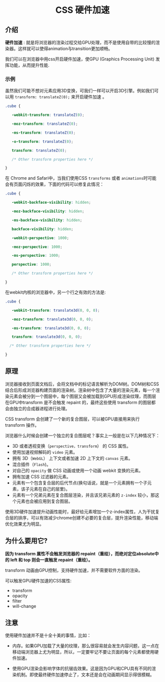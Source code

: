 # <center>CSS 硬件加速</center>

## 介绍

**硬件加速** : 就是将浏览器的渲染过程交给GPU处理，而不是使用自带的比较慢的渲染器。这样就可以使得animation与transition更加顺畅。

我们可以在浏览器中用css开启硬件加速，使GPU (Graphics Processing Unit) 发挥功能，从而提升性能.

### 示例

虽然我们可能不想对元素应用3D变换，可我们一样可以开启3D引擎。例如我们可以用 `transform: translateZ(0);` 来开启硬件加速 。

```css
.cube {

   -webkit-transform: translateZ(0);

   -moz-transform: translateZ(0);

   -ms-transform: translateZ(0);

   -o-transform: translateZ(0);

   transform: translateZ(0);

   /* Other transform properties here */

}
```

在 Chrome and Safari中，当我们使用CSS `transforms` 或者 `animations`时可能会有页面闪烁的效果，下面的代码可以修复此情况：

```css
.cube {

   -webkit-backface-visibility: hidden;

   -moz-backface-visibility: hidden;

   -ms-backface-visibility: hidden;

   backface-visibility: hidden;

   -webkit-perspective: 1000;

   -moz-perspective: 1000;

   -ms-perspective: 1000;

   perspective: 1000;

   /* Other transform properties here */

}
```


在webkit内核的浏览器中，另一个行之有效的方法是:

```css
.cube {

   -webkit-transform: translate3d(0, 0, 0);

   -moz-transform: translate3d(0, 0, 0);

   -ms-transform: translate3d(0, 0, 0);

   transform: translate3d(0, 0, 0);

  /* Other transform properties here */

}
```

## 原理

浏览器接收到页面文档后，会将文档中的标记语言解析为DOM树。DOM树和CSS结合后形成浏览器构建页面的渲染树。渲染树中包含了大量的渲染元素，每一个渲染元素会被分到一个图层中，每个图层又会被加载到GPU形成渲染纹理，而图层在GPU中transform 是不会触发 repaint 的，最终这些使用 transform 的图层都会由独立的合成器进程进行处理。

CSS transform 会创建了一个新的复合图层，可以被GPU直接用来执行 transform 操作。

浏览器什么时候会创建一个独立的复合图层呢？事实上一般是在以下几种情况下：

- 3D 或者透视变换（`perspective，transform`） 的 CSS 属性。
- 使用加速视频解码的 `video` 元素。
- 拥有 3D（`WebGL`） 上下文或者加速 2D 上下文的 `canvas` 元素。
- 混合插件（`Flash`)。
- 对自己的 `opacity` 做 CSS 动画或使用一个动画 webkit 变换的元素。
- 拥有加速 CSS 过滤器的元素。
- 元素有一个包含复合层的后代节点(换句话说，就是一个元素拥有一个子元素，该子元素在自己的层里)。
- 元素有一个兄弟元素在复合图层渲染，并且该兄弟元素的 `z-index` 较小，那这个元素也会被应用到复合图层。

使用3D硬件加速提升动画性能时，最好给元素增加一个z-index属性，人为干扰复合层的排序，可以有效减少chrome创建不必要的复合层，提升渲染性能，移动端优化效果尤为明显。

## 为什么要用它?

**因为 transform 属性不会触发浏览器的 repaint（重绘），而绝对定位absolute中的 left 和 top 则会一直触发 repaint（重绘）。**   

transform 动画由GPU控制，支持硬件加速，并不需要软件方面的渲染。

可以触发GPU硬件加速的CSS属性:

- transform
- opacity
- filter
- will-change

## 注意

使用硬件加速并不是十全十美的事情，比如：

- 内存。如果GPU加载了大量的纹理，那么很容易就会发生内容问题，这一点在移动端浏览器上尤为明显，所以，一定要牢记不要让页面的每个元素都使用硬件加速。

- 使用GPU渲染会影响字体的抗锯齿效果。这是因为GPU和CPU具有不同的渲染机制。即使最终硬件加速停止了，文本还是会在动画期间显示得很模糊。


<Valine></Valine>